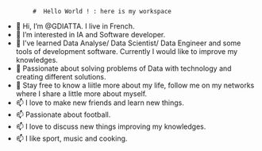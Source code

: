             #  Hello World ! : here is my workspace
            
- 👋 Hi, I’m @GDIATTA. I live in French.
- 👀 I’m interested in IA and Software developer.
- 🌱 I've learned Data Analyse/ Data Scientist/ Data Engineer and some tools of development software. Currently I would like to improve my knowledges.
- 🌱 Passionate about solving problems of Data with technology and creating different solutions.
- 💞️ Stay free to know a liitle more about my life, follow me on
           my networks where I share a little more about myself.
- 📫  I love to make new friends and learn new things.
- 📫  Passionate about football.
- 📫  I love to discuss new things improving my knowledges.
- 📫  I like sport, music and cooking.

<!---
GDIATTA/GDIATTA is a ✨ special ✨ repository because its `README.md` (this file) appears on your GitHub profile.
You can click the Preview link to take a look at your changes.
--->
